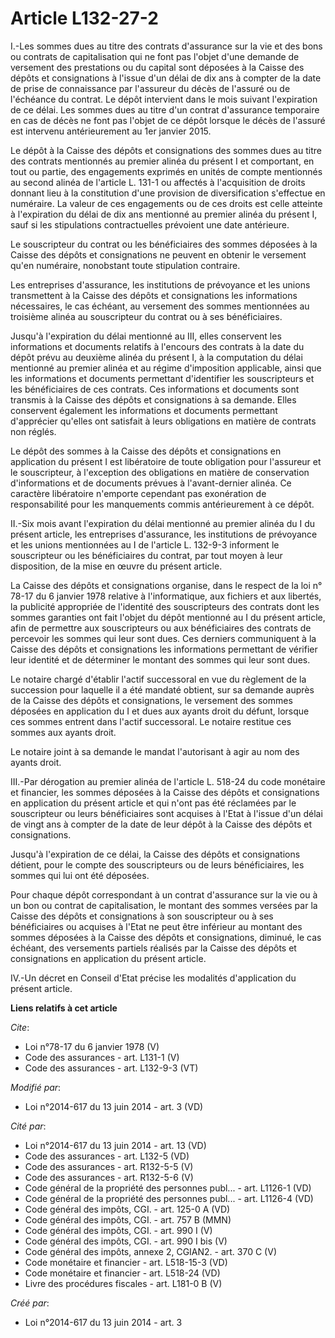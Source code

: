 # Article L132-27-2

I.-Les sommes dues au titre des contrats d'assurance sur la vie et des bons ou contrats de capitalisation qui ne font pas
l'objet d'une demande de versement des prestations ou du capital sont déposées à la Caisse des dépôts et consignations à
l'issue d'un délai de dix ans à compter de la date de prise de connaissance par l'assureur du décès de l'assuré ou de
l'échéance du contrat. Le dépôt intervient dans le mois suivant l'expiration de ce délai. Les sommes dues au titre d'un
contrat d'assurance temporaire en cas de décès ne font pas l'objet de ce dépôt lorsque le décès de l'assuré est intervenu
antérieurement au 1er janvier 2015. 

Le dépôt à la Caisse des dépôts et consignations des sommes dues au titre des contrats mentionnés au premier alinéa du
présent I et comportant, en tout ou partie, des engagements exprimés en unités de compte mentionnés au second alinéa de
l'article L. 131-1 ou affectés à l'acquisition de droits donnant lieu à la constitution d'une provision de diversification
s'effectue en numéraire. La valeur de ces engagements ou de ces droits est celle atteinte à l'expiration du délai de dix ans
mentionné au premier alinéa du présent I, sauf si les stipulations contractuelles prévoient une date antérieure. 

Le souscripteur du contrat ou les bénéficiaires des sommes déposées à la Caisse des dépôts et consignations ne peuvent en
obtenir le versement qu'en numéraire, nonobstant toute stipulation contraire. 

Les entreprises d'assurance, les institutions de prévoyance et les unions transmettent à la Caisse des dépôts et
consignations les informations nécessaires, le cas échéant, au versement des sommes mentionnées au troisième alinéa au
souscripteur du contrat ou à ses bénéficiaires. 

Jusqu'à l'expiration du délai mentionné au III, elles conservent les informations et documents relatifs à l'encours des
contrats à la date du dépôt prévu au deuxième alinéa du présent I, à la computation du délai mentionné au premier alinéa et
au régime d'imposition applicable, ainsi que les informations et documents permettant d'identifier les souscripteurs et les
bénéficiaires de ces contrats. Ces informations et documents sont transmis à la Caisse des dépôts et consignations à sa
demande. Elles conservent également les informations et documents permettant d'apprécier qu'elles ont satisfait à leurs
obligations en matière de contrats non réglés. 

Le dépôt des sommes à la Caisse des dépôts et consignations en application du présent I est libératoire de toute obligation
pour l'assureur et le souscripteur, à l'exception des obligations en matière de conservation d'informations et de documents
prévues à l'avant-dernier alinéa. Ce caractère libératoire n'emporte cependant pas exonération de responsabilité pour les
manquements commis antérieurement à ce dépôt. 

II.-Six mois avant l'expiration du délai mentionné au premier alinéa du I du présent article, les entreprises d'assurance,
les institutions de prévoyance et les unions mentionnées au I de l'article L. 132-9-3 informent le souscripteur ou les
bénéficiaires du contrat, par tout moyen à leur disposition, de la mise en œuvre du présent article. 

La Caisse des dépôts et consignations organise, dans le respect de la loi n° 78-17 du 6 janvier 1978 relative à
l'informatique, aux fichiers et aux libertés, la publicité appropriée de l'identité des souscripteurs des contrats dont les
sommes garanties ont fait l'objet du dépôt mentionné au I du présent article, afin de permettre aux souscripteurs ou aux
bénéficiaires des contrats de percevoir les sommes qui leur sont dues. Ces derniers communiquent à la Caisse des dépôts et
consignations les informations permettant de vérifier leur identité et de déterminer le montant des sommes qui leur sont
dues. 

Le notaire chargé d'établir l'actif successoral en vue du règlement de la succession pour laquelle il a été mandaté obtient,
sur sa demande auprès de la Caisse des dépôts et consignations, le versement des sommes déposées en application du I et dues
aux ayants droit du défunt, lorsque ces sommes entrent dans l'actif successoral. Le notaire restitue ces sommes aux ayants
droit. 

Le notaire joint à sa demande le mandat l'autorisant à agir au nom des ayants droit. 

III.-Par dérogation au premier alinéa de l'article L. 518-24 du code monétaire et financier, les sommes déposées à la Caisse
des dépôts et consignations en application du présent article et qui n'ont pas été réclamées par le souscripteur ou leurs
bénéficiaires sont acquises à l'Etat à l'issue d'un délai de vingt ans à compter de la date de leur dépôt à la Caisse des
dépôts et consignations. 

Jusqu'à l'expiration de ce délai, la Caisse des dépôts et consignations détient, pour le compte des souscripteurs ou de leurs
bénéficiaires, les sommes qui lui ont été déposées. 

Pour chaque dépôt correspondant à un contrat d'assurance sur la vie ou à un bon ou contrat de capitalisation, le montant des
sommes versées par la Caisse des dépôts et consignations à son souscripteur ou à ses bénéficiaires ou acquises à l'Etat ne
peut être inférieur au montant des sommes déposées à la Caisse des dépôts et consignations, diminué, le cas échéant, des
versements partiels réalisés par la Caisse des dépôts et consignations en application du présent article. 

IV.-Un décret en Conseil d'Etat précise les modalités d'application du présent article.

**Liens relatifs à cet article**

_Cite_:

  - Loi n°78-17 du 6 janvier 1978 (V)
  - Code des assurances - art. L131-1 (V)
  - Code des assurances - art. L132-9-3 (VT)

_Modifié par_:

  - Loi n°2014-617 du 13 juin 2014 - art. 3 (VD)

_Cité par_:

  - Loi n°2014-617 du 13 juin 2014 - art. 13 (VD)
  - Code des assurances - art. L132-5 (VD)
  - Code des assurances - art. R132-5-5 (V)
  - Code des assurances - art. R132-5-6 (V)
  - Code général de la propriété des personnes publ... - art. L1126-1 (VD)
  - Code général de la propriété des personnes publ... - art. L1126-4 (VD)
  - Code général des impôts, CGI. - art. 125-0 A (VD)
  - Code général des impôts, CGI. - art. 757 B (MMN)
  - Code général des impôts, CGI. - art. 990 I (V)
  - Code général des impôts, CGI. - art. 990 I bis (V)
  - Code général des impôts, annexe 2, CGIAN2. - art. 370 C (V)
  - Code monétaire et financier - art. L518-15-3 (VD)
  - Code monétaire et financier - art. L518-24 (VD)
  - Livre des procédures fiscales - art. L181-0 B (V)

_Créé par_:

  - Loi n°2014-617 du 13 juin 2014 - art. 3
